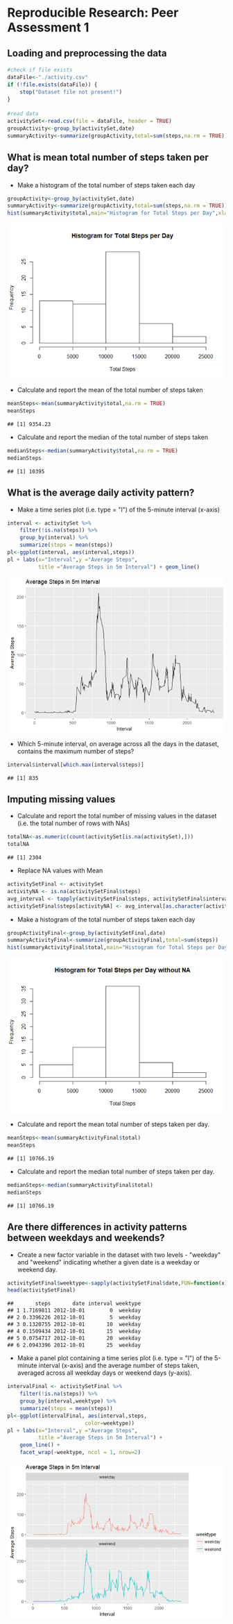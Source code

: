 # Reproducible Research: Peer Assessment 1


## Loading and preprocessing the data


```r
#check if file exists
dataFile<-"./activity.csv"
if (!file.exists(dataFile)) { 
    stop("Dataset file not present!") 
}

#read data
activitySet<-read.csv(file = dataFile, header = TRUE)
groupActivity<-group_by(activitySet,date)
summaryActivity<-summarize(groupActivity,total=sum(steps,na.rm = TRUE))
```


## What is mean total number of steps taken per day?
- Make a histogram of the total number of steps taken each day

```r
groupActivity<-group_by(activitySet,date)
summaryActivity<-summarize(groupActivity,total=sum(steps,na.rm = TRUE))
hist(summaryActivity$total,main="Histogram for Total Steps per Day",xlab="Total Steps")
```

![](PA1_template_files/figure-html/histog-1.png)<!-- -->

- Calculate and report the mean of the total number of steps taken

```r
meanSteps<-mean(summaryActivity$total,na.rm = TRUE)
meanSteps
```

```
## [1] 9354.23
```

- Calculate and report the median of the total number of steps taken

```r
medianSteps<-median(summaryActivity$total,na.rm = TRUE)
medianSteps
```

```
## [1] 10395
```

## What is the average daily activity pattern?
- Make a time series plot (i.e. type = "l") of the 5-minute interval (x-axis)

```r
interval <- activitySet %>%
    filter(!is.na(steps)) %>%
    group_by(interval) %>%
    summarize(steps = mean(steps))
pl<-ggplot(interval, aes(interval,steps)) 
pl + labs(x="Interval",y ="Average Steps", 
          title ="Average Steps in 5m Interval") + geom_line()
```

![](PA1_template_files/figure-html/avgDaily-1.png)<!-- -->

- Which 5-minute interval, on average across all the days in the dataset, contains the maximum number of steps?

```r
interval$interval[which.max(interval$steps)]
```

```
## [1] 835
```


## Imputing missing values
 - Calculate and report the total number of missing values in the dataset (i.e. the total number of rows with NAs)
 
 ```r
 totalNA<-as.numeric(count(activitySet[is.na(activitySet),]))
 totalNA
 ```
 
 ```
 ## [1] 2304
 ```
- Replace NA values with Mean

```r
activitySetFinal <- activitySet
activityNA <- is.na(activitySetFinal$steps)
avg_interval <- tapply(activitySetFinal$steps, activitySetFinal$interval, mean, na.rm=TRUE, simplify=TRUE)
activitySetFinal$steps[activityNA] <- avg_interval[as.character(activitySetFinal$interval[activityNA])]
```

- Make a histogram of the total number of steps taken each day

```r
groupActivityFinal<-group_by(activitySetFinal,date)
summaryActivityFinal<-summarize(groupActivityFinal,total=sum(steps))
hist(summaryActivityFinal$total,main="Histogram for Total Steps per Day without NA",xlab="Total Steps")
```

![](PA1_template_files/figure-html/histTotal-1.png)<!-- -->

- Calculate and report the mean total number of steps taken per day.

```r
meanSteps<-mean(summaryActivityFinal$total)
meanSteps
```

```
## [1] 10766.19
```

- Calculate and report the median total number of steps taken per day.

```r
medianSteps<-median(summaryActivityFinal$total)
medianSteps
```

```
## [1] 10766.19
```


## Are there differences in activity patterns between weekdays and weekends?
- Create a new factor variable in the dataset with two levels - "weekday" and "weekend" indicating whether a given date is a weekday or weekend day.

```r
activitySetFinal$weektype<-sapply(activitySetFinal$date,FUN=function(x){ if ( wday(x) == 7 | wday(x) == 6 ) { "weekend" } else { "weekday"} })
head(activitySetFinal)
```

```
##       steps       date interval weektype
## 1 1.7169811 2012-10-01        0  weekday
## 2 0.3396226 2012-10-01        5  weekday
## 3 0.1320755 2012-10-01       10  weekday
## 4 0.1509434 2012-10-01       15  weekday
## 5 0.0754717 2012-10-01       20  weekday
## 6 2.0943396 2012-10-01       25  weekday
```

- Make a panel plot containing a time series plot (i.e. type = "l") of the 5-minute interval (x-axis) and the average number of steps taken, averaged across all weekday days or weekend days (y-axis). 

```r
intervalFinal <- activitySetFinal %>%
    filter(!is.na(steps)) %>%
    group_by(interval,weektype) %>%
    summarize(steps = mean(steps))
pl<-ggplot(intervalFinal, aes(interval,steps,
                         color=weektype)) 
pl + labs(x="Interval",y ="Average Steps", 
          title ="Average Steps in 5m Interval") + 
    geom_line() + 
    facet_wrap(~weektype, ncol = 1, nrow=2)
```

![](PA1_template_files/figure-html/weekdaysAverage-1.png)<!-- -->
